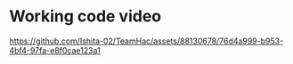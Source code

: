 # Working code video


https://github.com/Ishita-02/TeamHac/assets/88130678/76d4a999-b953-4bf4-97fa-e8f0cae123a1

